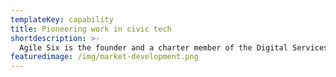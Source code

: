 ```yaml
---
templateKey: capability
title: Pioneering work in civic tech
shortdescription: >-
  Agile Six is the founder and a charter member of the Digital Services Coalition, a group of design and technology firms that have helped transform government and improve the lives of citizens.
featuredimage: /img/market-development.png
---
```


